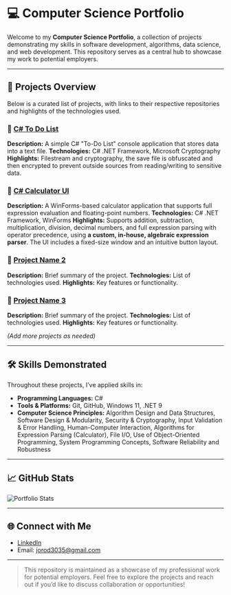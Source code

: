# 💻 Computer Science Portfolio

Welcome to my **Computer Science Portfolio**, a collection of projects demonstrating my skills in software development, algorithms, data science, and web development. This repository serves as a central hub to showcase my work to potential employers.

---

## 📂 Projects Overview

Below is a curated list of projects, with links to their respective repositories and highlights of the technologies used.

### 🔹 [C# To Do List](https://github.com/titansrule3035/solo-comp-sci-portfolio/tree/main/projects/CSharpToDoList)

**Description:** A simple C# "To-Do List" console application that stores data into a text file.
**Technologies:** C# .NET Framework, Microsoft Cryptography
**Highlights:** Filestream and cryptography, the save file is obfuscated and then encrypted to prevent outside sources from reading/writing to sensitive data.

### 🔹 [C# Calculator UI](https://github.com/titansrule3035/solo-comp-sci-portfolio/tree/main/projects/CSharpCalculatorUI)

**Description:** A WinForms-based calculator application that supports full expression evaluation and floating-point numbers.
**Technologies:** C# .NET Framework, WinForms
**Highlights:** Supports addition, subtraction, multiplication, division, decimal numbers, and full expression parsing with operator precedence, using **a custom, in-house, algebraic expression parser**. The UI includes a fixed-size window and an intuitive button layout.

### 🔹 [Project Name 2](link-to-repo)

**Description:** Brief summary of the project.
**Technologies:** List of technologies used.
**Highlights:** Key features or functionality.

### 🔹 [Project Name 3](link-to-repo)

**Description:** Brief summary of the project.
**Technologies:** List of technologies used.
**Highlights:** Key features or functionality.

*(Add more projects as needed)*

---

## 🛠 Skills Demonstrated

Throughout these projects, I’ve applied skills in:

* **Programming Languages:** C#
* **Tools & Platforms:** Git, GitHub, Windows 11, .NET 9
* **Computer Science Principles:** Algorithm Design and Data Structures, Software Design & Modularity, Security & Cryptography, Input Validation & Error Handling, Human-Computer Interaction, Algorithms for Expression Parsing (Calculator), File I/O, Use of Object-Oriented Programming, System Programming Concepts, Software Reliability and Robustness

---

## 📈 GitHub Stats

![Portfolio Stats](https://github-readme-stats.vercel.app/api?username=titansrule3035\&show_icons=true\&theme=radical)

---

## 🌐 Connect with Me

* [LinkedIn](https://www.linkedin.com/in/joseph-rodriguez-006b4b303)
* Email: [jorod3035@gmail.com](mailto:jorod3035@gmail.com)

---

> This repository is maintained as a showcase of my professional work for potential employers. Feel free to explore the projects and reach out if you’d like to discuss collaboration or opportunities!
